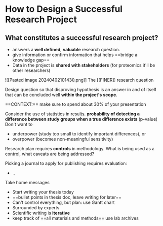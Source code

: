 # How to Design a Successful Research Project

## What constitutes a successful research project?
- answers a **well defined**, **valuable** research question.
- give information or confirm information that helps ==bridge a knowledge gap==
- Data in the project is **shared with stakeholders** (for proteomics it'll be other researchers)

![[Pasted image 20240402101430.png]]
The [[FINER]] research question

Design question so that disproving hypothesis is an answer in and of itself that can be concluded well **within the project's scope**.

==CONTEXT:== make sure to spend about 30% of your presentation

Consider the use of statistics in results.
**probability of detecting a difference between study groups when a true difference exists** (p-value)
Don't want to 
- underpower (study too small to identify important differences), or
- overpower (becomes non-meaningful sensitivity)

Research plan requires **controls** in methodology. What is being used as a control, what caveats are being addressed?

Picking a journal to apply for publishing requires evaluation:
- ..


Take home messages
- Start writing your thesis today
- ==bullet points in thesis doc, leave writing for later==
- Can't control everything, but plan: use Gantt chart
- Surrounded by experts
- Scientific writing is **iterative**
- keep track of ==all materials and methods== use lab archives
